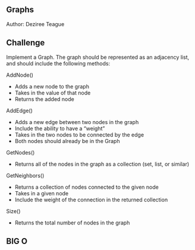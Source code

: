 ## Graphs

Author: Deziree Teague

## Challenge

Implement a Graph. The graph should be represented as an adjacency list, and should include the following methods:

AddNode()

* Adds a new node to the graph
* Takes in the value of that node
* Returns the added node

AddEdge()

* Adds a new edge between two nodes in the graph
* Include the ability to have a “weight”
* Takes in the two nodes to be connected by the edge
* Both nodes should already be in the Graph

GetNodes()

* Returns all of the nodes in the graph as a collection (set, list, or similar)

GetNeighbors()

* Returns a collection of nodes connected to the given node
* Takes in a given node
* Include the weight of the connection in the returned collection

Size()

* Returns the total number of nodes in the graph

## BIG O

